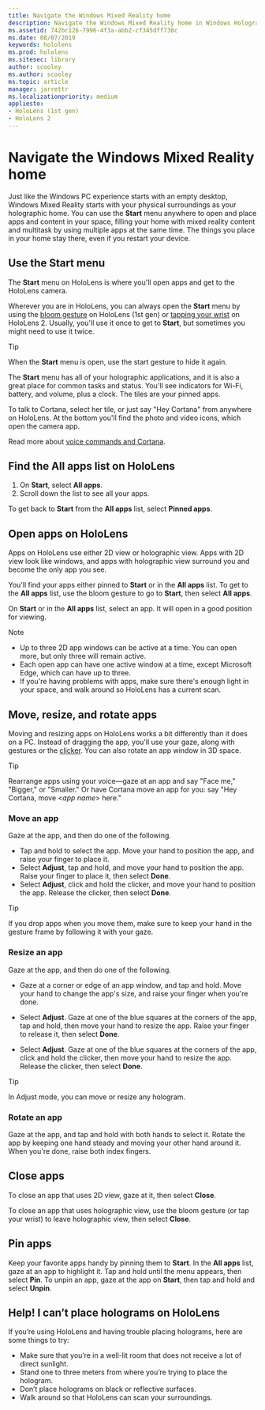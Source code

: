 ```yaml
---
title: Navigate the Windows Mixed Reality home
description: Navigate the Windows Mixed Reality home in Windows Holographic.
ms.assetid: 742bc126-7996-4f3a-abb2-cf345dff730c
ms.date: 08/07/2019
keywords: hololens
ms.prod: hololens
ms.sitesec: library
author: scooley
ms.author: scooley
ms.topic: article
manager: jarrettr
ms.localizationpriority: medium
appliesto:
- HoloLens (1st gen)
- HoloLens 2
---
```


# Navigate the Windows Mixed Reality home

Just like the Windows PC experience starts with an empty desktop, Windows Mixed Reality starts with your physical surroundings as your holographic home. You can use the **Start** menu anywhere to open and place apps and content in your space, filling your home with mixed reality content and multitask by using multiple apps at the same time. The things you place in your home stay there, even if you restart your device.

## Use the Start menu

The **Start** menu on HoloLens is where you'll open apps and get to the HoloLens camera.

Wherever you are in HoloLens, you can always open the **Start** menu by using the [bloom gesture](hololens1-basic-usage.md) on HoloLens (1st gen) or [tapping your wrist](hololens2-basic-usage.md#navigate-windows-holographic) on HoloLens 2. Usually, you'll use it once to get to **Start**, but sometimes you might need to use it twice.

> [!TIP]
> When the **Start** menu is open, use the start gesture to hide it again.

The **Start** menu has all of your holographic applications, and it is also a great place for common tasks and status.  You'll see indicators for Wi-Fi, battery, and volume, plus a clock. The tiles are your pinned apps.

To talk to Cortana, select her tile, or just say "Hey Cortana" from anywhere on HoloLens. At the bottom you'll find the photo and video icons, which open the camera app.

Read more about [voice commands and Cortana](hololens-cortana.md).

## Find the All apps list on HoloLens

1. On **Start**, select **All apps**.
1. Scroll down the list to see all your apps.

To get back to **Start** from the **All apps** list, select **Pinned apps**.

## Open apps on HoloLens

Apps on HoloLens use either 2D view or holographic view. Apps with 2D view look like windows, and apps with holographic view surround you and become the only app you see.

You'll find your apps either pinned to **Start** or in the **All apps** list. To get to the **All apps** list, use the bloom gesture to go to **Start**, then select **All apps**.

On **Start** or in the **All apps** list, select an app. It will open in a good position for viewing.

> [!NOTE]
>
> - Up to three 2D app windows can be active at a time. You can open more, but only three will remain active.
> - Each open app can have one active window at a time, except Microsoft Edge, which can have up to three.
> - If you're having problems with apps, make sure there's enough light in your space, and walk around so HoloLens has a current scan. 

## Move, resize, and rotate apps

Moving and resizing apps on HoloLens works a bit differently than it does on a PC. Instead of dragging the app, you'll use your gaze, along with gestures or the [clicker](hololens1-clicker.md). You can also rotate an app window in 3D space.

> [!TIP]
> Rearrange apps using your voice&mdash;gaze at an app and say "Face me," "Bigger," or "Smaller." Or have Cortana move an app for you: say "Hey Cortana, move &lt;*app name*&gt; here."

### Move an app

Gaze at the app, and then do one of the following.

- Tap and hold to select the app. Move your hand to position the app, and raise your finger to place it.
- Select **Adjust**,&nbsp;tap and hold, and move your hand to position the app. Raise your finger to place it, then select **Done**.
- Select **Adjust**, click and hold the clicker, and move your hand to position the app. Release the clicker, then select **Done**.

> [!TIP]
> If you drop apps when you move them, make sure to keep your hand in the gesture frame by following it with your gaze.

### Resize an app

Gaze at the app,&nbsp;and then do one of the following.

- Gaze at a corner or edge of an app window, and tap and hold. Move your hand to change the app's size, and raise your finger when you're done.

- Select **Adjust**. Gaze at one of the blue squares at the corners of the app, tap and hold, then move your hand to resize the app. Raise your finger to release it, then select **Done**.
- Select **Adjust**. Gaze at one of the blue squares at the corners of the app, click and hold the clicker, then move your hand to resize the app. Release the clicker, then select **Done**.

> [!TIP]
> In Adjust mode, you can move or resize any hologram.

### Rotate an app

Gaze at the app, and tap and hold with both hands to select it. Rotate the app by keeping one hand steady and moving your other hand around it. When you're done, raise both index fingers.

## Close apps

To close an app that uses 2D view, gaze at it, then select **Close**.

To close an app that uses holographic view, use the bloom gesture (or tap your wrist) to leave holographic view, then select **Close**.

## Pin apps

Keep your favorite apps handy by pinning them to **Start**. In the **All apps** list, gaze at an app to highlight it. Tap and hold until the menu appears, then select **Pin**. To unpin an app, gaze at the app on **Start**, then tap and hold and select **Unpin**.

## Help! I can’t place holograms on HoloLens

If you’re using HoloLens and having trouble placing holograms, here are some things to try:

- Make sure that you’re in a well-lit room that does not receive a lot of direct sunlight.
- Stand one to three meters from where you’re trying to place the hologram.
- Don’t place holograms on black or reflective surfaces.
- Walk around so that HoloLens can scan your surroundings.
